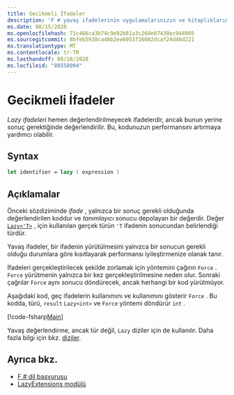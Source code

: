```yaml
---
title: Gecikmeli İfadeler
description: 'F # yavaş ifadelerinin uygulamalarınızın ve kitaplıklarınızın performansını nasıl geliştirebileceğinizi öğrenin.'
ms.date: 08/15/2020
ms.openlocfilehash: 71c466ca3b74c9e92b81a3c268e07438ec944905
ms.sourcegitcommit: 8bfeb5930ca48b2ee6053f16082dcaf24d46d221
ms.translationtype: MT
ms.contentlocale: tr-TR
ms.lasthandoff: 08/18/2020
ms.locfileid: "88558094"
---
```

# <a name="lazy-expressions"></a>Gecikmeli İfadeler

*Lazy ifadeleri* hemen değerlendirilmeyecek ifadelerdir, ancak bunun yerine sonuç gerektiğinde değerlendirilir. Bu, kodunuzun performansını artırmaya yardımcı olabilir.

## <a name="syntax"></a>Syntax

```fsharp
let identifier = lazy ( expression )
```

## <a name="remarks"></a>Açıklamalar

Önceki sözdiziminde *ifade* , yalnızca bir sonuç gerekli olduğunda değerlendirilen koddur ve *tanımlayıcı* sonucu depolayan bir değerdir. Değer [`Lazy<'T>`](https://fsharp.github.io/fsharp-core-docs/reference/fsharp-control-lazy-1-0.html) , için kullanılan gerçek türün `'T` ifadenin sonucundan belirlendiği türdür.

Yavaş ifadeler, bir ifadenin yürütülmesini yalnızca bir sonucun gerekli olduğu durumlara göre kısıtlayarak performansı iyileştirmenize olanak tanır.

İfadeleri gerçekleştirilecek şekilde zorlamak için yöntemini çağırın `Force` . `Force` yürütmenin yalnızca bir kez gerçekleştirilmesine neden olur. Sonraki çağrılar `Force` aynı sonucu döndürecek, ancak herhangi bir kod yürütmüyor.

Aşağıdaki kod, geç ifadelerin kullanımını ve kullanımını gösterir `Force` . Bu kodda, türü, `result` `Lazy<int>` ve `Force` yöntemi döndürür `int` .

[!code-fsharp[Main](~/samples/snippets/fsharp/lang-ref-2/snippet73011.fs)]

Yavaş değerlendirme, ancak tür değil, `Lazy` diziler için de kullanılır. Daha fazla bilgi için bkz. [diziler](sequences.md).

## <a name="see-also"></a>Ayrıca bkz.

- [F # dil başvurusu](index.md)
- [LazyExtensions modülü](https://fsharp.github.io/fsharp-core-docs/reference/fsharp-control-lazyextensions.html)
